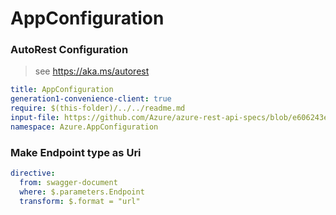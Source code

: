 # AppConfiguration
### AutoRest Configuration
> see https://aka.ms/autorest

``` yaml
title: AppConfiguration
generation1-convenience-client: true
require: $(this-folder)/../../readme.md
input-file: https://github.com/Azure/azure-rest-api-specs/blob/e606243e5297312781dd7dbfd7ab76d2329cc088/specification/appconfiguration/data-plane/Microsoft.AppConfiguration/stable/1.0/appconfiguration.json
namespace: Azure.AppConfiguration
```

### Make Endpoint type as Uri

``` yaml
directive:
  from: swagger-document
  where: $.parameters.Endpoint
  transform: $.format = "url"
```